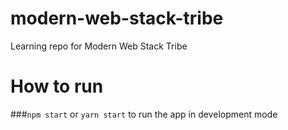 # modern-web-stack-tribe
Learning repo for Modern Web Stack Tribe

# How to run

###`npm start` or `yarn start` to run the app in development mode